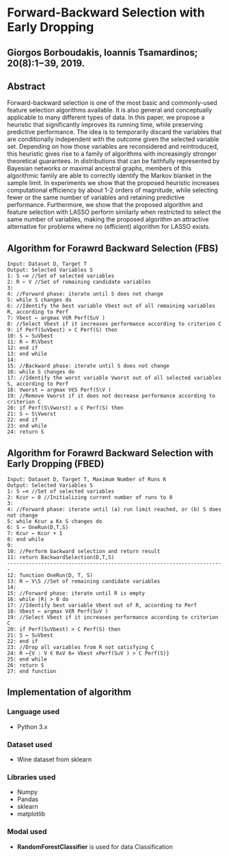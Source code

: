 # Forward-Backward Selection with Early Dropping

## Giorgos Borboudakis, Ioannis Tsamardinos; 20(8):1−39, 2019.

## Abstract

Forward-backward selection is one of the most basic and commonly-used feature selection algorithms available. It is also general and conceptually applicable to many different types of data. In this paper, we propose a heuristic that significantly improves its running time, while preserving predictive performance. The idea is to temporarily discard the variables that are conditionally independent with the outcome given the selected variable set. Depending on how those variables are reconsidered and reintroduced, this heuristic gives rise to a family of algorithms with increasingly stronger theoretical guarantees. In distributions that can be faithfully represented by Bayesian networks or maximal ancestral graphs, members of this algorithmic family are able to correctly identify the Markov blanket in the sample limit. In experiments we show that the proposed heuristic increases computational efficiency by about 1-2 orders of magnitude, while selecting fewer or the same number of variables and retaining predictive performance. Furthermore, we show that the proposed algorithm and feature selection with LASSO perform similarly when restricted to select the same number of variables, making the proposed algorithm an attractive alternative for problems where no (efficient) algorithm for LASSO exists.

## Algorithm for Forawrd Backward Selection (FBS)
``` code
Input: Dataset D, Target T 
Output: Selected Variables S 
1: S ←∅ //Set of selected variables 
2: R ← V //Set of remaining candidate variables 
3: 
4: //Forward phase: iterate until S does not change 
5: while S changes do 
6: //Identify the best variable Vbest out of all remaining variables R, according to Perf 
7: Vbest ← argmax V∈R Perf(S∪V ) 
8: //Select Vbest if it increases performance according to criterion C 
9: if Perf(S∪Vbest) > C Perf(S) then 
10: S ← S∪Vbest 
11: R ← R\Vbest 
12: end if 
13: end while 
14: 
15: //Backward phase: iterate until S does not change 
16: while S changes do 
17: //Identify the worst variable Vworst out of all selected variables S, according to Perf 
18: Vworst ← argmax V∈S Perf(S\V ) 
19: //Remove Vworst if it does not decrease performance according to criterion C 
20: if Perf(S\Vworst) ≥ C Perf(S) then 
21: S ← S\Vworst 
22: end if 
23: end while 
24: return S
```

## Algorithm for Forawrd Backward Selection with Early Dropping (FBED)
``` code
Input: Dataset D, Target T, Maximum Number of Runs K 
Output: Selected Variables S 
1: S ←∅ //Set of selected variables 
2: Kcur ← 0 //Initializing current number of runs to 0 
3: 
4: //Forward phase: iterate until (a) run limit reached, or (b) S does not change 
5: while Kcur ≤ K∧ S changes do 
6: S ← OneRun(D,T,S) 
7: Kcur ← Kcur + 1 
8: end while 
9: 
10: //Perform backward selection and return result
11: return BackwardSelection(D,T,S) 
-----------------------------------------------------------------------
12: function OneRun(D, T, S) 
13: R ← V\S //Set of remaining candidate variables 
14: 
15: //Forward phase: iterate until R is empty 
16: while |R| > 0 do 
17: //Identify best variable Vbest out of R, according to Perf 
18: Vbest ← argmax V∈R Perf(S∪V ) 
19: //Select Vbest if it increases performance according to criterion C 
20: if Perf(S∪Vbest) > C Perf(S) then 
21: S ← S∪Vbest 
22: end if 
23: //Drop all variables from R not satisfying C 
24: R ←{V : V ∈ R∧V 6= Vbest ∧Perf(S∪V ) > C Perf(S)} 
25: end while 
26: return S 
27: end function
```

## Implementation of algorithm
### Language used
- Python 3.x

### Dataset used
- Wine dataset from sklearn

### Libraries used
- Numpy
- Pandas
- sklearn
- matplotlib

### Modal used
- **RandomForestClassifier** is used for data Classification